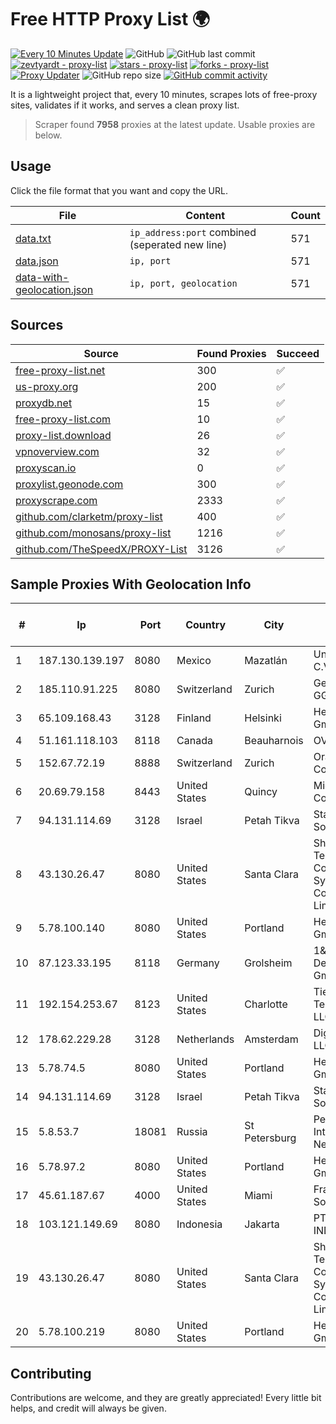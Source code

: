 
# Free HTTP Proxy List 🌍

[![Every 10 Minutes Update](https://github.com/mertguvencli/http-proxy-list/actions/workflows/main.yml/badge.svg?branch=main)](https://github.com/mertguvencli/http-proxy-list/actions/workflows/main.yml)
![GitHub](https://img.shields.io/github/license/mertguvencli/http-proxy-list)
![GitHub last commit](https://img.shields.io/github/last-commit/mertguvencli/http-proxy-list)
[![zevtyardt - proxy-list](https://img.shields.io/static/v1?label=zevtyardt&message=proxy-list&color=blue&logo=github)](https://github.com/zevtyardt/proxy-list "Go to GitHub repo")
[![stars - proxy-list](https://img.shields.io/github/stars/zevtyardt/proxy-list?style=social)](https://github.com/zevtyardt/proxy-list)
[![forks - proxy-list](https://img.shields.io/github/forks/zevtyardt/proxy-list?style=social)](https://github.com/zevtyardt/proxy-list)
[![Proxy Updater](https://github.com/zevtyardt/proxy-list/workflows/Proxy%20Updater/badge.svg)](https://github.com/zevtyardt/proxy-list/actions?query=workflow:"Proxy+Updater")
![GitHub repo size](https://img.shields.io/github/repo-size/zevtyardt/proxy-list)
[![GitHub commit activity](https://img.shields.io/github/commit-activity/m/zevtyardt/proxy-list?logo=commits)](https://github.com/zevtyardt/proxy-list/commits/main)

It is a lightweight project that, every 10 minutes, scrapes lots of free-proxy sites, validates if it works, and serves a clean proxy list.

> Scraper found **7958** proxies at the latest update. Usable proxies are below.

## Usage

Click the file format that you want and copy the URL.

|File|Content|Count|
|----|-------|-----|
|[data.txt](https://raw.githubusercontent.com/mertguvencli/http-proxy-list/main/proxy-list/data.txt)|`ip_address:port` combined (seperated new line)|571|
|[data.json](https://raw.githubusercontent.com/mertguvencli/http-proxy-list/main/proxy-list/data.json)|`ip, port`|571|
|[data-with-geolocation.json](https://raw.githubusercontent.com/mertguvencli/http-proxy-list/main/proxy-list/data-with-geolocation.json)|`ip, port, geolocation`|571|

## Sources

|Source|Found Proxies|Succeed|
|------|-------------|-------|
|[free-proxy-list.net](https://free-proxy-list.net)|300|✅|
|[us-proxy.org](https://www.us-proxy.org)|200|✅|
|[proxydb.net](http://proxydb.net)|15|✅|
|[free-proxy-list.com](https://free-proxy-list.com/?page=&port=&type%5B%5D=http&type%5B%5D=https&up_time=0&search=Search)|10|✅|
|[proxy-list.download](https://www.proxy-list.download/HTTP)|26|✅|
|[vpnoverview.com](https://vpnoverview.com/privacy/anonymous-browsing/free-proxy-servers)|32|✅|
|[proxyscan.io](https://www.proxyscan.io)|0|✅|
|[proxylist.geonode.com](https://proxylist.geonode.com/api/proxy-list?limit=300&page=1&sort_by=lastChecked&sort_type=desc&protocols=http,https)|300|✅|
|[proxyscrape.com](https://api.proxyscrape.com/v2/?request=displayproxies&protocol=http&timeout=10000&country=all&ssl=all&anonymity=all)|2333|✅|
|[github.com/clarketm/proxy-list](https://raw.githubusercontent.com/clarketm/proxy-list/master/proxy-list-raw.txt)|400|✅|
|[github.com/monosans/proxy-list](https://raw.githubusercontent.com/monosans/proxy-list/main/proxies/http.txt)|1216|✅|
|[github.com/TheSpeedX/PROXY-List](https://raw.githubusercontent.com/TheSpeedX/PROXY-List/master/http.txt)|3126|✅|


## Sample Proxies With Geolocation Info

|#|Ip|Port|Country|City|Internet Service Provider|
|-|--|----|-------|----|-------------------------|
|1|187.130.139.197|8080|Mexico|Mazatlán|Uninet S.A. de C.V.|
|2|185.110.91.225|8080|Switzerland|Zurich|Genossenschaft GGA Maur|
|3|65.109.168.43|3128|Finland|Helsinki|Hetzner Online GmbH|
|4|51.161.118.103|8118|Canada|Beauharnois|OVH SAS|
|5|152.67.72.19|8888|Switzerland|Zurich|Oracle Corporation|
|6|20.69.79.158|8443|United States|Quincy|Microsoft Corporation|
|7|94.131.114.69|3128|Israel|Petah Tikva|Stark Industries Solutions LTD|
|8|43.130.26.47|8080|United States|Santa Clara|Shenzhen Tencent Computer Systems Company Limited|
|9|5.78.100.140|8080|United States|Portland|Hetzner Online GmbH|
|10|87.123.33.195|8118|Germany|Grolsheim|1&1 Versatel Deutschland GmbH|
|11|192.154.253.67|8123|United States|Charlotte|Tier.Net Technologies LLC|
|12|178.62.229.28|3128|Netherlands|Amsterdam|DigitalOcean, LLC|
|13|5.78.74.5|8080|United States|Portland|Hetzner Online GmbH|
|14|94.131.114.69|3128|Israel|Petah Tikva|Stark Industries Solutions LTD|
|15|5.8.53.7|18081|Russia|St Petersburg|Petersburg Internet Network ltd|
|16|5.78.97.2|8080|United States|Portland|Hetzner Online GmbH|
|17|45.61.187.67|4000|United States|Miami|FranTech Solutions|
|18|103.121.149.69|8080|Indonesia|Jakarta|PT EMERIO INDONESIA|
|19|43.130.26.47|8080|United States|Santa Clara|Shenzhen Tencent Computer Systems Company Limited|
|20|5.78.100.219|8080|United States|Portland|Hetzner Online GmbH|



## Contributing

Contributions are welcome, and they are greatly appreciated! Every
little bit helps, and credit will always be given.

